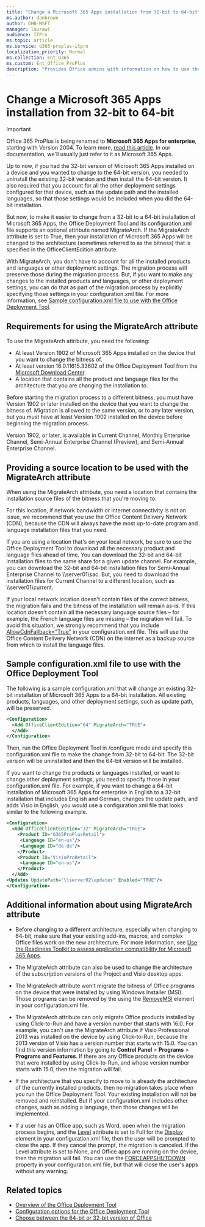 ```yaml
---
title: "Change a Microsoft 365 Apps installation from 32-bit to 64-bit"
ms.author: danbrown
author: DHB-MSFT
manager: laurawi
audience: ITPro
ms.topic: article
ms.service: o365-proplus-itpro
localization_priority: Normal
ms.collection: Ent_O365
ms.custom: Ent_Office_ProPlus
description: "Provides Office admins with information on how to use the MigrateArch attribute to change the bitness of an existing installation of Microsoft 365 Apps, such as from 32-bit to 64-bit."
---
```


# Change a Microsoft 365 Apps installation from 32-bit to 64-bit

> [!IMPORTANT]
> Office 365 ProPlus is being renamed to **Microsoft 365 Apps for enterprise**, starting with Version 2004. To learn more, [read this article](name-change.md). In our documentation, we'll usually just refer to it as Microsoft 365 Apps.

Up to now, if you had the 32-bit version of Microsoft 365 Apps installed on a device and you wanted to change to the 64-bit version, you needed to uninstall the existing 32-bit version and then install the 64-bit version. It also required that you account for all the other deployment settings configured for that device, such as the update path and the installed languages, so that those settings would be included when you did the 64-bit installation.

But now, to make it easier to change from a 32-bit to a 64-bit installation of Microsoft 365 Apps, the Office Deployment Tool and its configuration.xml file supports an optional attribute named MigrateArch. If the MigrateArch attribute is set to True, then your installation of Microsoft 365 Apps will be changed to the architecture (sometimes referred to as the bitness) that is specified in the OfficeClientEdition attribute.

With MigrateArch, you don't have to account for all the installed products and languages or other deployment settings. The migration process will preserve those during the migration process. But, if you want to make any changes to the installed products and languages, or other deployment settings, you can do that as part of the migration process by explicitly specifying those settings in your configuration.xml file. For more information, see [Sample configuration.xml file to use with the Office Deployment Tool](#sample-configurationxml-file-to-use-with-the-office-deployment-tool).

## Requirements for using the MigrateArch attribute

To use the MigrateArch attribute, you need the following:

- At least Version 1902 of Microsoft 365 Apps installed on the device that you want to change the bitness of.
- At least version 16.0.11615.33602 of the Office Deployment Tool from the [Microsoft Download Center](https://www.microsoft.com/download/details.aspx?id=49117).
- A location that contains all the product and language files for the architecture that you are changing the installation to.

Before starting the migration process to a different bitness, you must have Version 1902 or later installed on the device that you want to change the bitness of. Migration is allowed to the same version, or to any later version, but you must have at least Version 1902 installed on the device before beginning the migration process.

Version 1902, or later, is available in Current Channel, Monthly Enterprise Channel, Semi-Annual Enterprise Channel (Preview), and Semi-Annual Enterprise Channel.

## Providing a source location to be used with the MigrateArch attribute

When using the MigrateArch attribute, you need a location that contains the installation source files of the bitness that you're moving to.

For this location, if network bandwidth or internet connectivity is not an issue, we recommend that you use the Office Content Delivery Network (CDN), because the CDN will always have the most up-to-date program and language installation files that you need.

If you are using a location that's on your local network, be sure to use the Office Deployment Tool to download all the necessary product and language files ahead of time. You can download the 32-bit and 64-bit installation files to the same share for a given update channel. For example, you can download the 32-bit and 64-bit installation files for Semi-Annual Enterprise Channel to \\\\server01\\sac. But, you need to download the installation files for Current Channel to a different location, such as \\\\server01\\current.

If your local network location doesn't contain files of the correct bitness, the migration fails and the bitness of the installation will remain as-is. If this location doesn't contain all the necessary language source files – for example, the French language files are missing – the migration will fail. To avoid this situation, we strongly recommend that you include [AllowCdnFallback="True"](office-deployment-tool-configuration-options.md#allowcdnfallback-attribute-part-of-add-element) in your configuration.xml file. This will use the Office Content Delivery Network (CDN) on the internet as a backup source from which to install the language files.

## Sample configuration.xml file to use with the Office Deployment Tool

The following is a sample configuration.xml that will change an existing 32-bit installation of Microsoft 365 Apps to a 64-bit installation. All existing products, languages, and other deployment settings, such as update path, will be preserved.

```xml
<Configuration>
  <Add OfficeClientEdition="64" MigrateArch="TRUE">
  </Add>
</Configuration>
```

Then, run the Office Deployment Tool in /configure mode and specify this configuration.xml file to make the change from 32-bit to 64-bit. The 32-bit version will be uninstalled and then the 64-bit version will be installed.

If you want to change the products or languages installed, or want to change other deployment settings, you need to specify those in your configuration.xml file. For example, if you want to change a 64-bit installation of Microsoft 365 Apps for enterprise in English to a 32-bit installation that includes English and German, changes the update path, and adds Visio in English, you would use a configuration.xml file that looks similar to the following example.

```xml
<Configuration>
  <Add OfficeClientEdition="32" MigrateArch="TRUE">
    <Product ID="O365ProPlusRetail">
     <Language ID="en-us"/>
     <Language ID="de-de"/>
    </Product>
    <Product ID="VisioProRetail">
     <Language ID="en-us"/>
    </Product>
  </Add>
<Updates UpdatePath="\\server02\updates" Enabled="TRUE"/>
</Configuration>
```

## Additional information about using MigrateArch attribute

- Before changing to a different architecture, especially when changing to 64-bit, make sure that your existing add-ins, macros, and complex Office files work on the new architecture. For more information, see [Use the Readiness Toolkit to assess application compatibility for Microsoft 365 Apps](readiness-toolkit-application-compatibility-microsoft-365-apps.md).

- The MigrateArch attribute can also be used to change the architecture of the subscription versions of the Project and Visio desktop apps.

- The MigrateArch attribute won't migrate the bitness of Office programs on the device that were installed by using Windows Installer (MSI). Those programs can be removed by the using the [RemoveMSI](upgrade-from-msi-version.md) element in your configuration.xml file.

- The MigrateArch attribute can only migrate Office products installed by using Click-to-Run and have a version number that starts with 16.0. For example, you can't use the MigrateArch attribute if Visio Professional 2013 was installed on the device by using Click-to-Run, because the 2013 version of Visio has a version number that starts with 15.0. You can find this version information by going to **Control Panel** > **Programs** > **Programs and Features**. If there are any Office products on the device that were installed by using Click-to-Run, and whose version number starts with 15.0, then the migration will fail.

- If the architecture that you specify to move to is already the architecture of the currently installed products, then no migration takes place when you run the Office Deployment Tool. Your existing installation will not be removed and reinstalled. But if your configuration.xml includes other changes, such as adding a language, then those changes will be implemented.

- If a user has an Office app, such as Word, open when the migration process begins, and the [Level](office-deployment-tool-configuration-options.md#level-attribute-part-of-display-element) attribute is set to Full for the [Display](office-deployment-tool-configuration-options.md#display-element) element in your configuration.xml file, then the user will be prompted to close the app. If they cancel the prompt, the migration is canceled. If the Level attribute is set to None, and Office apps are running on the device, then the migration will fail. You can use the [FORCEAPPSHUTDOWN](office-deployment-tool-configuration-options.md#forceappshutdown-property-part-of-property-element) property in your configuration.xml file, but that will close the user's apps without any warning.

## Related topics

- [Overview of the Office Deployment Tool](overview-office-deployment-tool.md)
- [Configuration options for the Office Deployment Tool](office-deployment-tool-configuration-options.md)
- [Choose between the 64-bit or 32-bit version of Office](https://support.office.com/article/2dee7807-8f95-4d0c-b5fe-6c6f49b8d261)
